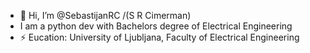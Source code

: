 - 👋 Hi, I’m @SebastijanRC /(S R Cimerman)
- I am a python dev with Bachelors degree of Electrical Engineering
- ⚡ Eucation: University of Ljubljana, Faculty of Electrical Engineering

<!---
SebastijanRC/SebastijanRC is a ✨ special ✨ repository because its `README.md` (this file) appears on your GitHub profile.
You can click the Preview link to take a look at your changes.
--->
